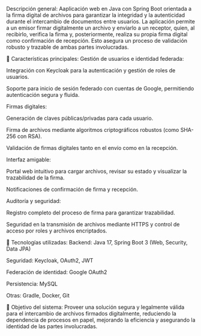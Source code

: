 Descripción general:
Aaplicación web en Java con Spring Boot orientada a la firma digital de archivos para garantizar la integridad y la autenticidad durante el intercambio de documentos entre usuarios. La aplicación permite a un emisor firmar digitalmente un archivo y enviarlo a un receptor, quien, al recibirlo, verifica la firma y, posteriormente, realiza su propia firma digital como confirmación de recepción. Esto asegura un proceso de validación robusto y trazable de ambas partes involucradas.

🔐 Características principales:
Gestión de usuarios e identidad federada:

Integración con Keycloak para la autenticación y gestión de roles de usuarios.

Soporte para inicio de sesión federado con cuentas de Google, permitiendo autenticación segura y fluida.

Firmas digitales:

Generación de claves públicas/privadas para cada usuario.

Firma de archivos mediante algoritmos criptográficos robustos (como SHA-256 con RSA).

Validación de firmas digitales tanto en el envío como en la recepción.

Interfaz amigable:

Portal web intuitivo para cargar archivos, revisar su estado y visualizar la trazabilidad de la firma.

Notificaciones de confirmación de firma y recepción.

Auditoría y seguridad:

Registro completo del proceso de firma para garantizar trazabilidad.

Seguridad en la transmisión de archivos mediante HTTPS y control de acceso por roles y archivos encriptados.

🧰 Tecnologías utilizadas:
Backend: Java 17, Spring Boot 3 (Web, Security, Data JPA)

Seguridad: Keycloak, OAuth2, JWT

Federación de identidad: Google OAuth2

Persistencia: MySQL

Otras: Gradle, Docker, Git

🎯 Objetivo del sistema:
Proveer una solución segura y legalmente válida para el intercambio de archivos firmados digitalmente, reduciendo la dependencia de procesos en papel, mejorando la eficiencia y asegurando la identidad de las partes involucradas.

